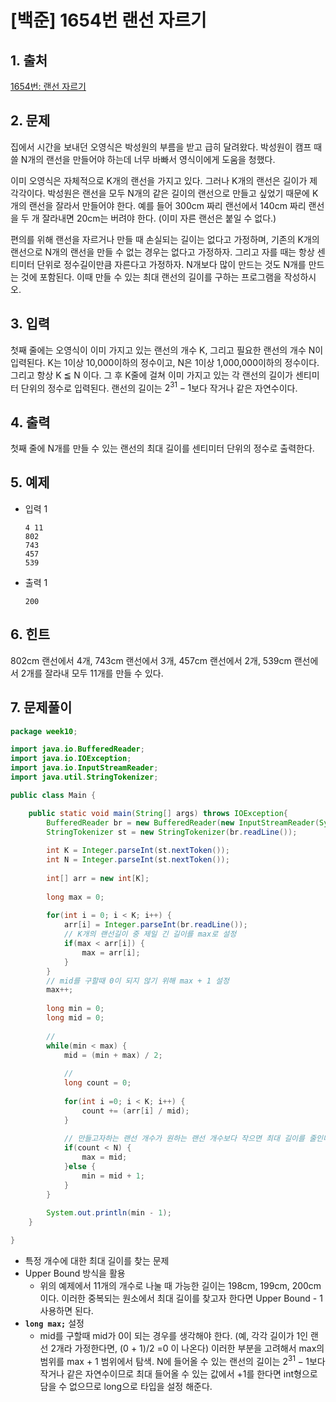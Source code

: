 # [백준] 1654번 랜선 자르기

## 1. 출처

[1654번: 랜선 자르기](https://www.acmicpc.net/problem/1654)

## 2. 문제

집에서 시간을 보내던 오영식은 박성원의 부름을 받고 급히 달려왔다. 박성원이 캠프 때 쓸 N개의 랜선을 만들어야 하는데 너무 바빠서 영식이에게 도움을 청했다.

이미 오영식은 자체적으로 K개의 랜선을 가지고 있다. 그러나 K개의 랜선은 길이가 제각각이다. 박성원은 랜선을 모두 N개의 같은 길이의 랜선으로 만들고 싶었기 때문에 K개의 랜선을 잘라서 만들어야 한다. 예를 들어 300cm 짜리 랜선에서 140cm 짜리 랜선을 두 개 잘라내면 20cm는 버려야 한다. (이미 자른 랜선은 붙일 수 없다.)

편의를 위해 랜선을 자르거나 만들 때 손실되는 길이는 없다고 가정하며, 기존의 K개의 랜선으로 N개의 랜선을 만들 수 없는 경우는 없다고 가정하자. 그리고 자를 때는 항상 센티미터 단위로 정수길이만큼 자른다고 가정하자. N개보다 많이 만드는 것도 N개를 만드는 것에 포함된다. 이때 만들 수 있는 최대 랜선의 길이를 구하는 프로그램을 작성하시오.

## 3. 입력

첫째 줄에는 오영식이 이미 가지고 있는 랜선의 개수 K, 그리고 필요한 랜선의 개수 N이 입력된다. K는 1이상 10,000이하의 정수이고, N은 1이상 1,000,000이하의 정수이다. 그리고 항상 K ≦ N 이다. 그 후 K줄에 걸쳐 이미 가지고 있는 각 랜선의 길이가 센티미터 단위의 정수로 입력된다. 랜선의 길이는 $2^{31}-1$보다 작거나 같은 자연수이다.

## 4. 출력

첫째 줄에 N개를 만들 수 있는 랜선의 최대 길이를 센티미터 단위의 정수로 출력한다.

## 5. 예제

- 입력 1
    
    ```
    4 11
    802
    743
    457
    539
    ```
    
- 출력 1
    
    ```
    200
    ```
    

## 6. 힌트

802cm 랜선에서 4개, 743cm 랜선에서 3개, 457cm 랜선에서 2개, 539cm 랜선에서 2개를 잘라내 모두 11개를 만들 수 있다.

## 7. 문제풀이

```java
package week10;

import java.io.BufferedReader;
import java.io.IOException;
import java.io.InputStreamReader;
import java.util.StringTokenizer;

public class Main {

	public static void main(String[] args) throws IOException{
		BufferedReader br = new BufferedReader(new InputStreamReader(System.in));
		StringTokenizer st = new StringTokenizer(br.readLine());
		
		int K = Integer.parseInt(st.nextToken());
		int N = Integer.parseInt(st.nextToken());
		
		int[] arr = new int[K];
		
		long max = 0;
		
		for(int i = 0; i < K; i++) {
			arr[i] = Integer.parseInt(br.readLine());
			// K개의 랜선길이 중 제일 긴 길이를 max로 설정
			if(max < arr[i]) {
				max = arr[i];
			}
		}
		// mid를 구할때 0이 되지 않기 위해 max + 1 설정
		max++;
		
		long min = 0;
		long mid = 0;
		
		// 
		while(min < max) {
			mid = (min + max) / 2;
			
			// 
			long count = 0;
			
			for(int i =0; i < K; i++) {
				count += (arr[i] / mid);
			}
			
			// 만들고자하는 랜선 개수가 원하는 랜선 개수보다 작으면 최대 길이를 줄인다.
			if(count < N) {
				max = mid;
			}else {
				min = mid + 1;
			}
		}
		
		System.out.println(min - 1);
	}

}
```

- 특정 개수에 대한 최대 길이를 찾는 문제
- Upper Bound 방식을 활용
    - 위의 예제에서 11개의 개수로 나눌 때 가능한 길이는 198cm, 199cm, 200cm 이다. 이러한 중복되는 원소에서 최대 길이를 찾고자 한다면 Upper Bound - 1 사용하면 된다.
- **`long max;`** 설정
    - mid를 구할때 mid가 0이 되는 경우를 생각해야 한다. (예, 각각 길이가 1인 랜선 2개라 가정한다면, (0 + 1)/2 =0 이 나온다) 이러한 부분을 고려해서 max의 범위를 max + 1 범위에서 탐색. N에 들어올 수 있는 랜선의 길이는 $2^{31}-1$보다 작거나 같은 자연수이므로 최대 들어올 수 있는 값에서 +1를 한다면 int형으로 담을 수 없으므로 long으로 타입을 설정 해준다.